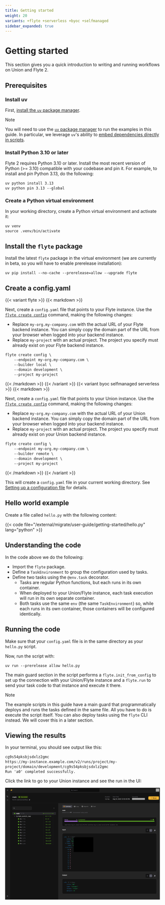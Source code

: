 ```yaml
---
title: Getting started
weight: 20
variants: +flyte +serverless +byoc +selfmanaged
sidebar_expanded: true
---
```


# Getting started

This section gives you a quick introduction to writing and running workflows on Union and Flyte 2.

## Prerequisites

### Install uv

First, [install the `uv` package manager](https://docs.astral.sh/uv/getting-started/installation/).

> [!NOTE]
> You will need to use the [`uv` package manager](https://docs.astral.sh/uv/) to run the examples in this guide.
> In particular, we leverage `uv`'s ability to [embed dependencies directly in scripts](https://docs.astral.sh/uv/guides/scripts/#declaring-script-dependencies).

### Install Python 3.10 or later

Flyte 2 requires Python 3.10 or later.
Install the most recent version of Python (>= 3.10) compatible with your codebase and pin it.
For example, to install and pin Python 3.13, do the following:

```shell
uv python install 3.13
uv python pin 3.13 --global
```

### Create a Python virtual environment

In your working directory, create a Python virtual environment and activate it:

```shell
uv venv
source .venv/bin/activate
```

## Install the `flyte` package

Install the latest `flyte` package in the virtual environment (we are currently in beta, so you will have to enable prerelease installation):

```shell
uv pip install --no-cache --prerelease=allow --upgrade flyte
```

## Create a config.yaml

{{< variant flyte >}}
{{< markdown >}}

Next, create a `config.yaml` file that points to your Flyte instance.
Use the [`flyte create config`](../../api-reference/flyte-cli#flyte-create-config) command, making the following changes:

- Replace `my-org.my-company.com` with the actual URL of your Flyte backend instance.
  You can simply copy the domain part of the URL from your browser when logged into your backend instance.
- Replace `my-project` with an actual project.
  The project you specify must already exist on your Flyte backend instance.

```shell
flyte create config \
    --endpoint my-org.my-company.com \
    --builder local \
    --domain development \
    --project my-project
```

{{< /markdown >}}
{{< /variant >}}
{{< variant byoc selfmanaged serverless >}}
{{< markdown >}}

Next, create a `config.yaml` file that points to your Union instance.
Use the [`flyte create config`](../../api-reference/flyte-cli#flyte-create-config) command, making the following changes:

- Replace `my-org.my-company.com` with the actual URL of your Union backend instance.
  You can simply copy the domain part of the URL from your browser when logged into your backend instance.
- Replace `my-project` with an actual project.
  The project you specify must already exist on your Union backend instance.

```shell
flyte create config \
    --endpoint my-org.my-company.com \
    --builder remote \
    --domain development \
    --project my-project
```

{{< /markdown >}}
{{< /variant >}}

This will create a `config.yaml` file in your current working directory.
See [Setting up a configuration file](./local-setup#setting-up-a-configuration-file) for details.

## Hello world example

Create a file called `hello.py` with the following content:

{{< code file="/external/migrate/user-guide/getting-started/hello.py" lang="python" >}}

## Understanding the code

In the code above we do the following:

- Import the `flyte` package.
- Define a `TaskEnvironment` to group the configuration used by tasks.
- Define two tasks using the `@env.task` decorator.
  - Tasks are regular Python functions, but each runs in its own container.
  - When deployed to your Union/Flyte instance, each task execution will run in its own separate container.
  - Both tasks use the same `env` (the same `TaskEnvironment`) so, while each runs in its own container, those containers will be configured identically.

## Running the code

Make sure that your `config.yaml` file is in the same directory as your `hello.py` script.

Now, run the script with:

```shell
uv run --prerelease allow hello.py
```

The main guard section in the script performs a `flyte.init_from_config` to set up the connection with your Union/Flyte instance and a `flyte.run` to send your task code to that instance and execute it there.

> [!NOTE]
> The example scripts in this guide have a main guard that programmatically deploys and runs the tasks defined in the same file.
> All you have to do is execute the script itself.
> You can also deploy tasks using the `flyte` CLI instead. We will cover this in a later section.

## Viewing the results

In your terminal, you should see output like this:

```shell
cg9s54pksbjsdxlz2gmc
https://my-instance.example.com/v2/runs/project/my-project/domain/development/cg9s54pksbjsdxlz2gmc
Run 'a0' completed successfully.
```

Click the link to go to your Union instance and see the run in the UI:

![V2 UI](https://raw.githubusercontent.com/unionai/unionai-docs-static/main/images/user-guide/v2ui.png)

<!-- TODO: Add explanation of the UI elements and their functionality
## Understanding the UI
-->
